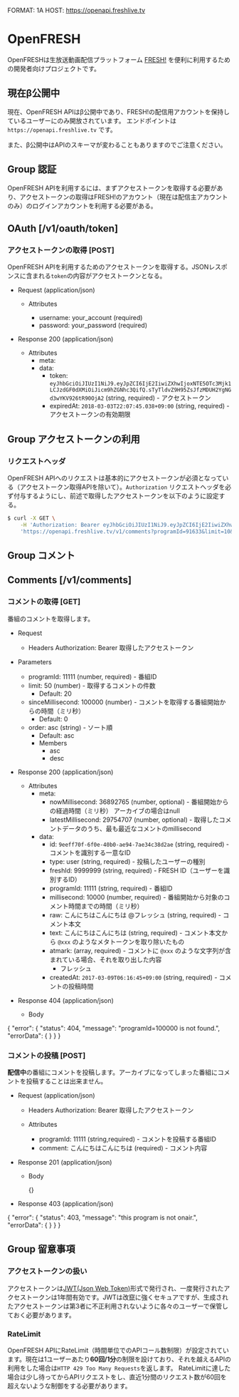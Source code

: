 FORMAT: 1A
HOST: https://openapi.freshlive.tv

# OpenFRESH

OpenFRESHは生放送動画配信プラットフォーム [FRESH!](https://freshlive.tv) を便利に利用するための開発者向けプロジェクトです。

## 現在β公開中
現在、OpenFRESH APIはβ公開中であり、FRESH!の配信用アカウントを保持しているユーザーにのみ開放されています。
エンドポイントは `https://openapi.freshlive.tv` です。

また、β公開中はAPIのスキーマが変わることもありますのでご注意ください。


## Group 認証

OpenFRESH APIを利用するには、まずアクセストークンを取得する必要があり、アクセストークンの取得はFRESH!のアカウント（現在は配信主アカウントのみ）のログインアカウントを利用する必要がある。

## OAuth [/v1/oauth/token]

### アクセストークンの取得 [POST]
OpenFRESH APIを利用するためのアクセストークンを取得する。JSONレスポンスに含まれる`token`の内容がアクセストークンとなる。

+ Request (application/json)

    + Attributes

        + username: your_account (required)
        + password: your_password (required)

+ Response 200 (application/json)

    + Attributes
        + meta:
        + data:
            + token: `eyJhbGciOiJIUzI1NiJ9.eyJpZCI6IjE2IiwiZXhwIjoxNTE5OTc3Mjk1LCJzdGF0dXMiOiJicm9hZGNhc3QifQ.sTyTldvZ9H95ZsJfzMDUH2YgNGd3wYKV926tR90OjA2` (string, required) - アクセストークン
            + expiredAt: `2018-03-03T22:07:45.038+09:00` (string, required) - アクセストークンの有効期限


## Group アクセストークンの利用

### リクエストヘッダ

OpenFRESH APIへのリクエストは基本的にアクセストークンが必須となっている（アクセストークン取得APIを除いて）。`Authorization` リクエストヘッダを必ず付与するようにし、前述で取得したアクセストークンを以下のように設定する。

```bash
$ curl -X GET \
    -H 'Authorization: Bearer eyJhbGciOiJIUzI1NiJ9.eyJpZCI6IjE2IiwiZXhwIjoxNTE5OTc3Mjk1LCJzdGF0dXMiOiJicm9hZGNhc3QifQ.sTyTldvZ9H95ZsJfzMDUH2YgNGd3wYKV926tR90OjA2' \
    'https://openapi.freshlive.tv/v1/comments?programId=91633&limit=10&sinceMillisecond=0'
```


## Group コメント

## Comments [/v1/comments]

### コメントの取得 [GET]

番組のコメントを取得します。

+ Request
    + Headers
        Authorization: Bearer 取得したアクセストークン

+ Parameters

    + programId: 11111 (number, required) - 番組ID
    + limit: 50 (number) - 取得するコメントの件数
        + Default: 20
    + sinceMillisecond: 100000 (number) - コメントを取得する番組開始からの時間（ミリ秒）
        + Default: 0
    + order: asc (string) - ソート順
        + Default: asc
        + Members
            + asc
            + desc

+ Response 200 (application/json)

    + Attributes
        + meta:
            + nowMillisecond: 36892765 (number, optional) - 番組開始からの経過時間（ミリ秒） アーカイブの場合はnull
            + latestMillisecond: 29754707 (number, optional) - 取得したコメントデータのうち、最も最近なコメントのmillisecond
        + data:
            + id: `9eeff70f-6f0e-40b0-ae94-7ae34c38d2ae` (string, required) - コメントを識別する一意なID
            + type: user (string, required) - 投稿したユーザーの種別
            + freshId: 9999999 (string, required) - FRESH ID（ユーザーを識別するID）
            + programId: 11111 (string, required) - 番組ID
            + millisecond: 10000 (number, required) - 番組開始から対象のコメント時間までの時間（ミリ秒）
            + raw: こんにちはこんにちは @フレッシュ (string, required) - コメント本文
            + text: こんにちはこんにちは (string, required) - コメント本文から `@xxx` のようなメタトークンを取り除いたもの
            + atmark: (array, required) - コメントに `@xxx` のような文字列が含まれている場合、それを取り出した内容
                + フレッシュ
            + createdAt: `2017-03-09T06:16:45+09:00` (string, required) - コメントの投稿時間

+ Response 404 (application/json)

    + Body

{
  "error": {
    "status": 404,
    "message": "programId=100000 is not found.",
    "errorData": {
    }
  }
}

### コメントの投稿 [POST]

**配信中**の番組にコメントを投稿します。アーカイブになってしまった番組にコメントを投稿することは出来ません。

+ Request (application/json)

    + Headers
        Authorization: Bearer 取得したアクセストークン

    + Attributes

        + programId: 11111 (string,required) - コメントを投稿する番組ID
        + comment: こんにちはこんにちは (required) - コメント内容

+ Response 201 (application/json)

    + Body

        {}

+ Response 403 (application/json)

{
  "error": {
    "status": 403,
    "message": "this program is not onair.",
    "errorData": {
    }
  }
}


## Group 留意事項

### アクセストークンの扱い

アクセストークンは[JWT(Json Web Token)](https://jwt.io/)形式で発行され、一度発行されたアクセストークンは1年間有効です。JWTは改竄に強くセキュアですが、生成されたアクセストークンは第3者に不正利用されないように各々のユーザーで保管しておく必要があります。

### RateLimit

OpenFRESH APIにRateLimit（時間単位でのAPIコール数制限）が設定されています。現在は1ユーザーあたり**60回/1分**の制限を設けており、それを越えるAPIの利用をした場合は`HTTP 429 Too Many Requests`を返します。
RateLimitに達した場合は少し待ってからAPIリクエストをし、直近1分間のリクエスト数が60回を超えないような制御をする必要があります。




